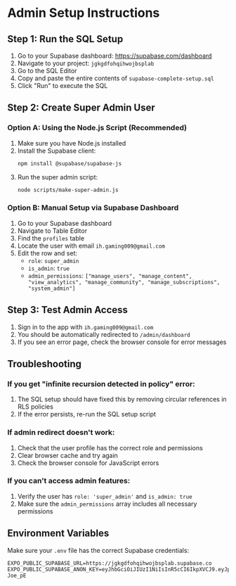 # Admin Setup Instructions

## Step 1: Run the SQL Setup

1. Go to your Supabase dashboard: https://supabase.com/dashboard
2. Navigate to your project: `jgkgdfohqihwojbsplab`
3. Go to the SQL Editor
4. Copy and paste the entire contents of `supabase-complete-setup.sql`
5. Click "Run" to execute the SQL

## Step 2: Create Super Admin User

### Option A: Using the Node.js Script (Recommended)

1. Make sure you have Node.js installed
2. Install the Supabase client:
   ```bash
   npm install @supabase/supabase-js
   ```
3. Run the super admin script:
   ```bash
   node scripts/make-super-admin.js
   ```

### Option B: Manual Setup via Supabase Dashboard

1. Go to your Supabase dashboard
2. Navigate to Table Editor
3. Find the `profiles` table
4. Locate the user with email `ih.gaming009@gmail.com`
5. Edit the row and set:
   - `role`: `super_admin`
   - `is_admin`: `true`
   - `admin_permissions`: `["manage_users", "manage_content", "view_analytics", "manage_community", "manage_subscriptions", "system_admin"]`

## Step 3: Test Admin Access

1. Sign in to the app with `ih.gaming009@gmail.com`
2. You should be automatically redirected to `/admin/dashboard`
3. If you see an error page, check the browser console for error messages

## Troubleshooting

### If you get "infinite recursion detected in policy" error:
1. The SQL setup should have fixed this by removing circular references in RLS policies
2. If the error persists, re-run the SQL setup script

### If admin redirect doesn't work:
1. Check that the user profile has the correct role and permissions
2. Clear browser cache and try again
3. Check the browser console for JavaScript errors

### If you can't access admin features:
1. Verify the user has `role: 'super_admin'` and `is_admin: true`
2. Make sure the `admin_permissions` array includes all necessary permissions

## Environment Variables

Make sure your `.env` file has the correct Supabase credentials:

```
EXPO_PUBLIC_SUPABASE_URL=https://jgkgdfohqihwojbsplab.supabase.co
EXPO_PUBLIC_SUPABASE_ANON_KEY=eyJhbGciOiJIUzI1NiIsInR5cCI6IkpXVCJ9.eyJpc3MiOiJzdXBhYmFzZSIsInJlZiI6Impna2dkZm9ocWlod29qYnNwbGFiIiwicm9sZSI6ImFub24iLCJpYXQiOjE3NTQzOTA5ODYsImV4cCI6MjA2OTk2Njk4Nn0.1uIE9x0yg6TsxNKf0gTxRs4sZjb0e2RBfwm8-Joe_pE
```